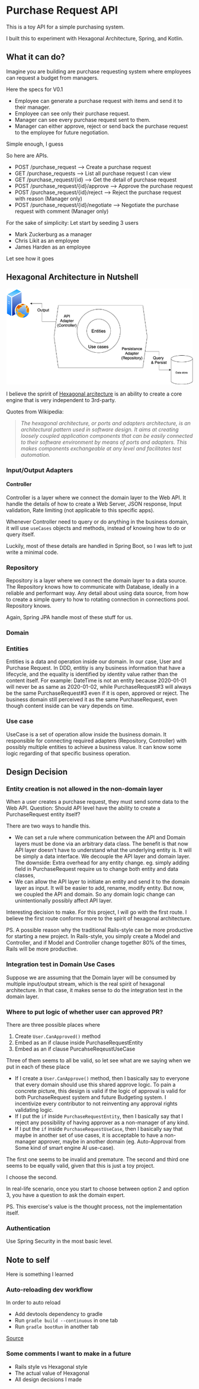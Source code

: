 # Purchase Request API

This is a toy API for a simple purchasing system.

I built this to experiment with Hexagonal Architecture, Spring, and Kotlin.

## What it can do?

Imagine you are building are purchase requesting system where employees can request a budget from managers.

Here the specs for V0.1

- Employee can generate a purchase request with items and send it to their manager.
- Employee can see only their purchase request.
- Manager can see every purchase request sent to them.
- Manager can either approve, reject or send back the purchase request to the employee for future negotiation.

Simple enough, I guess

So here are APIs.

- POST /purchase_request --> Create a purchase request
- GET /purchase_requests --> List all purchase request I can view
- GET /purchase_request/{id} --> Get the detail of purchase request
- POST /purchase_request/{id}/approve --> Approve the purchase request
- POST /purchase_request/{id}/reject --> Reject the purchase request with reason (Manager only)
- POST /purchase_request/{id}/negotiate --> Negotiate the purchase request with comment (Manager only)

For the sake of simplicity: Let start by seeding 3 users

- Mark Zuckerburg as a manager
- Chris Likit as an employee
- James Harden as an employee

Let see how it goes

## Hexagonal Architecture in Nutshell

![](./doc/HexagonalBasic.png)

I believe the spririt of [Hexagonal arcitecture](<https://en.wikipedia.org/wiki/Hexagonal_architecture_(software)>) is an ability to create a core engine that is very independent to 3rd-party.

Quotes from Wikipedia:

> _The hexagonal architecture, or ports and adapters architecture, is an architectural pattern used in software design. It aims at creating loosely coupled application components that can be easily connected to their software environment by means of ports and adapters. This makes components exchangeable at any level and facilitates test automation._

### Input/Output Adapters

#### Controller

Controller is a layer where we connect the domain layer to the Web API. It handle the details of how to create a Web Server, JSON response, Input validation, Rate limiting (not applicable to this specific apps).

Whenever Controller need to query or do anything in the business domain, it will use `useCases` objects and methods, instead of knowing how to do or query itself.

Luckily, most of these details are handled in Spring Boot, so I was left to just write a minimal code.

### Repository

Repository is a layer where we connect the domain layer to a data source. The Repository knows how to communicate with Database, ideally in a reliable and performant way. Any detail about using data source, from how to create a simple query to how to rotating connection in connections pool. Repository knows.

Again, Spring JPA handle most of these stuff for us.

### Domain

### Entities

Entities is a data and operation inside our domain. In our case, User and Purchase Request. In DDD, entitiy is any business information that have a lifecycle, and the equality is identified by identity value rather than the content itself. For example: DateTime is not an entity because 2020-01-01 will never be as same as 2020-01-02, while PurchaseRequest#3 will always be the same PurchaseRequest#3 even if it is open, approved or reject. The business domain still perceived it as the same PurchaseRequest, even though content inside can be vary depends on time.

### Use case

UseCase is a set of operation allow inside the business domain. It responsible for connecting required adapters (Repository, Controller) with possibly multiple entities to achieve a business value. It can know some logic regarding of that specific business operation.

## Design Decision

### Entity creation is not allowed in the non-domain layer

When a user creates a purchase request, they must send some data to the Web API. Question: Should API level have the ability to create a PurchaseRequest entity itself?

There are two ways to handle this.

- We can set a rule where communication between the API and Domain layers must be done via an arbitrary data class. The benefit is that now API layer doesn't have to understand what the underlying entity is. It will be simply a data interface. We decouple the API layer and domain layer. The downside: Extra overhead for any entity change. eg. simply adding field in PurchaseRequest require us to change both entity and data classes,
- We can allow the API layer to initiate an entity and send it to the domain layer as input. It will be easier to add, rename, modify entity. But now, we coupled the API and domain. So any domain logic change can unintentionally possibly affect API layer.

Interesting decision to make. For this project, I will go with the first route. I believe the first route conforms more to the spirit of hexagonal architecture.

PS. A possible reason why the traditional Rails-style can be more productive for starting a new project. In Rails-style, you simply create a Model and Controller, and if Model and Controller change together 80% of the times, Rails will be more productive.

### Integration test in Domain Use Cases

Suppose we are assuming that the Domain layer will be consumed by multiple input/output stream, which is the real spirit of hexagonal architecture. In that case, it makes sense to do the integration test in the domain layer.

### Where to put logic of whether user can approved PR?

There are three possible places where

1. Create `User.CanApproved()` method
2. Embed as an if clause inside PurchaseRequestEntity
3. Embed as an if clause PurcahseReqeustUseCase

Three of them seems to all be valid, so let see what are we saying when we put in each of these place

- If I create a `User.CanApprove()` method, then I basically say to everyone that every domain should use this shared approve logic. To pain a concrete picture, this design is valid if the logic of approval is valid for both PurchaseRequest system and future Budgeting system. I incentivize every contributor to not reinventing any approval rights validating logic.
- If I put the `if` inside `PurchaseRequestEntity`, then I basically say that I reject any possibility of having approver as a non-manager of any kind.
- If I put the `if` inside `PurchaseRequestUseCase`, then I basically say that maybe in another set of use cases, it is acceptable to have a non-manager approver, maybe in another domain (eg. Auto-Approval from Some kind of smart engine AI use-case).

The first one seems to be invalid and premature. The second and third one seems to be equally valid, given that this is just a toy project.

I choose the second.

In real-life scenario, once you start to choose between option 2 and option 3, you have a question to ask the domain expert.

PS. This exercise's value is the thought process, not the implementation itself.

### Authentication

Use Spring Security in the most basic level.

## Note to self

Here is something I learned

### Auto-reloading dev workflow

In order to auto reload

- Add devtools dependency to gradle
- Run `gradle build --continuous` in one tab
- Run `gradle bootRun` in another tab

[Source](https://dzone.com/articles/continuous-auto-restart-with-spring-boot-devtools)

### Some comments I want to make in a future

- Rails style vs Hexagonal style
- The actual value of Hexagonal
- All design decisions I made

